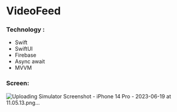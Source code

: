 # VideoFeed

### Technology :

- Swift
- SwiftUI
- Firebase
- Async await
- MVVM


### Screen:

![Uploading Simulator Screenshot - iPhone 14 Pro - 2023-06-19 at 11.05.13.png…]()
